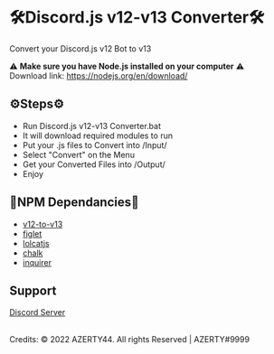 # 🛠Discord.js v12-v13 Converter🛠

Convert your Discord.js v12 Bot to v13

⚠ **Make sure you have Node.js installed on your computer** ⚠
<br/>
Download link: https://nodejs.org/en/download/

## ⚙Steps⚙
- Run Discord.js v12-v13 Converter.bat
- It will download required modules to run
- Put your .js files to Convert into /Input/
- Select "Convert" on the Menu
- Get your Converted Files into /Output/
- Enjoy

## 🔮NPM Dependancies🔮
- [v12-to-v13](https://www.npmjs.com/package/v12-to-v13)
- [figlet](https://www.npmjs.com/package/figlet)
- [lolcatjs](https://www.npmjs.com/package/lolcatjs)
- [chalk](https://www.npmjs.com/package/chalk)
- [inquirer](https://www.npmjs.com/package/inquirer)

## Support
[Discord Server](https://discord.gg/WZv9zh5mZJ)

<br/>
Credits: © 2022 AZERTY44. All rights Reserved | AZERTY#9999
